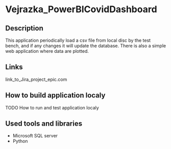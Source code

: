 # Vejrazka_PowerBICovidDashboard


## Description

This application periodically load a csv file from local disc by the test bench, and if any changes it will update the database. There is also a simple web application where data are plotted.


## Links

link_to_Jira_project_epic.com


## How to build application localy

TODO How to run and test application localy


## Used tools and libraries

- Microsoft SQL server
- Python
